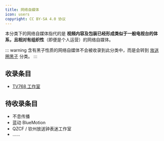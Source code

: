 ```yaml
---
title: 网络自媒体
icon: users
copyright: CC BY-SA 4.0 协议
---
```


本分类下的网络自媒体指代的是 **视频内容及包装已经形成类似于一般电视台的体系，且相对有组织性**（即便是个人运营）的网络自媒体。

::: warning
含有黑子性质的网络自媒体不会被收录到此分类中，而是会转到 [放送圈黑子](../weirdo/README.md) 分类。
:::

## 收录条目

- [TV768 工作室](tv768-studio.md)

## 待收录条目

- 不息传播
- 蓝动 BlueMotion
- QZCF / 钦州放送钟表迷工作室
- ……